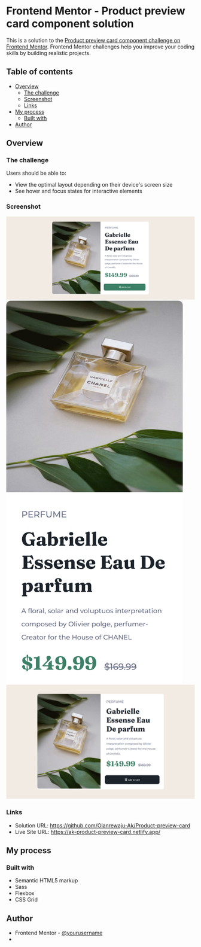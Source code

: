 # Frontend Mentor - Product preview card component solution

This is a solution to the [Product preview card component challenge on Frontend Mentor](https://www.frontendmentor.io/challenges/product-preview-card-component-GO7UmttRfa). Frontend Mentor challenges help you improve your coding skills by building realistic projects.

## Table of contents

- [Overview](#overview)
  - [The challenge](#the-challenge)
  - [Screenshot](#screenshot)
  - [Links](#links)
- [My process](#my-process)
  - [Built with](#built-with)
- [Author](#author)

## Overview

### The challenge

Users should be able to:

- View the optimal layout depending on their device's screen size
- See hover and focus states for interactive elements

### Screenshot

![](./desktop.png)
![](./mobile.png)
![](./activestate.png)

### Links

- Solution URL: https://github.com/Olanrewaju-Ak/Product-preview-card
- Live Site URL: https://ak-product-preview-card.netlify.app/

## My process

### Built with

- Semantic HTML5 markup
- Sass
- Flexbox
- CSS Grid

## Author

- Frontend Mentor - [@yourusername](https://www.frontendmentor.io/profile/Olanrewaju-Ak)
-
